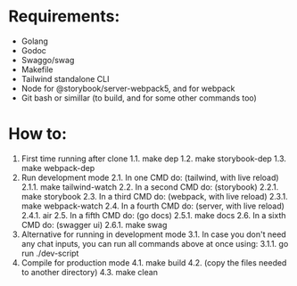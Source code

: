 # Requirements:
- Golang
- Godoc
- Swaggo/swag
- Makefile
- Tailwind standalone CLI
- Node for @storybook/server-webpack5, and for webpack
- Git bash or simillar (to build, and for some other commands too)

# How to:
1. First time running after clone
1.1. make dep
1.2. make storybook-dep
1.3. make webpack-dep
2. Run development mode
2.1. In one CMD do: (tailwind, with live reload)
2.1.1. make tailwind-watch
2.2. In a second CMD do: (storybook)
2.2.1. make storybook
2.3. In a third CMD do: (webpack, with live reload)
2.3.1. make webpack-watch
2.4. In a fourth CMD do: (server, with live reload)
2.4.1. air
2.5. In a fifth CMD do: (go docs)
2.5.1. make docs
2.6. In a sixth CMD do: (swagger ui)
2.6.1. make swag
3. Alternative for running in development mode
3.1. In case you don't need any chat inputs, you can run all commands above at once using:
3.1.1. go run ./dev-script
4. Compile for production mode
4.1. make build
4.2. (copy the files needed to another directory)
4.3. make clean